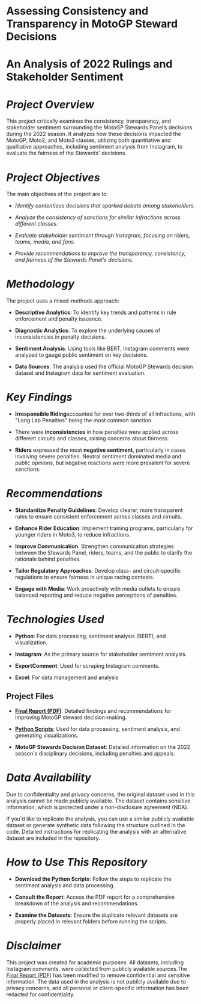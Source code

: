# **Assessing Consistency and Transparency in MotoGP Steward Decisions**
# **An Analysis of 2022 Rulings and Stakeholder Sentiment**

# _**Project Overview**_

This project critically examines the consistency, transparency, and stakeholder sentiment surrounding the MotoGP Stewards Panel’s decisions during the 2022 season. It analyzes how these decisions impacted the MotoGP, Moto2, and Moto3 classes, utilizing both quantitative and qualitative approaches, including sentiment analysis from Instagram, to evaluate the fairness of the Stewards' decisions.

# _**Project Objectives**_

The main objectives of the project are to:

- _Identify contentious decisions that sparked debate among stakeholders._

- _Analyze the consistency of sanctions for similar infractions across different classes._

- _Evaluate stakeholder sentiment through Instagram, focusing on riders, teams, media, and fans._

- _Provide recommendations to improve the transparency, consistency, and fairness of the Stewards Panel's decisions._

# _**Methodology**_

The project uses a mixed-methods approach:

- **Descriptive Analytics**: To identify key trends and patterns in rule enforcement and penalty issuance.

- **Diagnostic Analytics**: To explore the underlying causes of inconsistencies in penalty decisions.

- **Sentiment Analysis**: Using tools like BERT, Instagram comments were analyzed to gauge public sentiment on key decisions.

- **Data Sources**: The analysis used the official MotoGP Stewards decision dataset and Instagram data for sentiment evaluation.

# _**Key Findings**_

- **Irresponsible Riding**accounted for over two-thirds of all infractions, with "Long Lap Penalties" being the most common sanction.

- There were **inconsistencies** in how penalties were applied across different circuits and classes, raising concerns about fairness.

- **Riders** expressed the most **negative sentiment**, particularly in cases involving severe penalties. Neutral sentiment dominated media and public opinions, but negative reactions were more prevalent for severe sanctions.

# _**Recommendations**_

- **Standardize Penalty Guidelines**: Develop clearer, more transparent rules to ensure consistent enforcement across classes and circuits.

- **Enhance Rider Education**: Implement training programs, particularly for younger riders in Moto3, to reduce infractions.

- **Improve Communication**: Strengthen communication strategies between the Stewards Panel, riders, teams, and the public to clarify the rationale behind penalties.

- **Tailor Regulatory Approaches**: Develop class- and circuit-specific regulations to ensure fairness in unique racing contexts.

- **Engage with Media**: Work proactively with media outlets to ensure balanced reporting and reduce negative perceptions of penalties.

# _**Technologies Used**_

- **Python**: For data processing, sentiment analysis (BERT), and visualization.

- **Instagram**: As the primary source for stakeholder sentiment analysis.

- **ExportComment**: Used for scraping Instagram comments.

- **Excel**: For data management and analysis

## Project Files

- **[Final Report (PDF)](https://github.com/magarSushant/MotoGP-Stewards-Decision-Analysis/blob/main/MotoGP%20Consultancy%20Report.pdf)**: Detailed findings and recommendations for improving MotoGP steward decision-making.

- **[Python Scripts](https://github.com/magarSushant/MotoGP-Stewards-Decision-Analysis/tree/main/Python%20Scripts)**: Used for data processing, sentiment analysis, and generating visualizations.

- **MotoGP Stewards Decision Dataset**: Detailed information on the 2022 season's disciplinary decisions, including penalties and appeals.

# _**Data Availability**_

Due to confidentiality and privacy concerns, the original dataset used in this analysis cannot be made publicly available. The dataset contains sensitive information, which is protected under a non-disclosure agreement (NDA).

If you'd like to replicate the analysis, you can use a similar publicly available dataset or generate synthetic data following the structure outlined in the code. Detailed instructions for replicating the analysis with an alternative dataset are included in the repository.

# _**How to Use This Repository**_

- **Download the Python Scripts**: Follow the steps to replicate the sentiment analysis and data processing.

- **Consult the Report**: Access the PDF report for a comprehensive breakdown of the analysis and recommendations.

- **Examine the Datasets**: Ensure the duplicate relevant datasets are properly placed in relevant folders before running the scripts.

# _**Disclaimer**_
This project was created for academic purposes. All datasets, including Instagram comments, were collected from publicly available sources.The [Final Report (PDF)](https://github.com/magarSushant/MotoGP-Stewards-Decision-Analysis/blob/main/MotoGP%20Consultancy%20Report.pdf) has been modified to remove confidential and sensitive information. The data used in the analysis is not publicly available due to privacy concerns, and all personal or client-specific information has been redacted for confidentiality.


